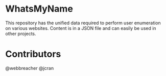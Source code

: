 # WhatsMyName
This repository has the unified data required to perform user enumeration on various websites. Content is in a JSON file and can easily be used in other projects.

# Contributors
@webbreacher
@jcran
